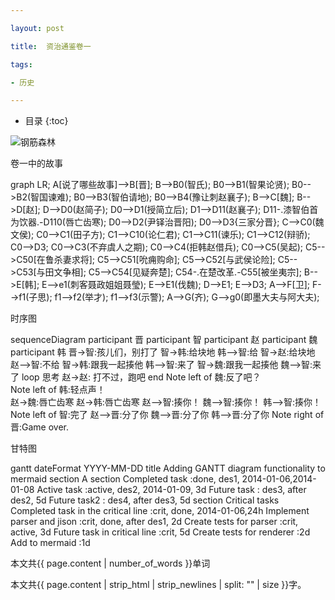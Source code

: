 ```yaml
---

layout: post

title:  资治通鉴卷一

tags:

- 历史

---
```


* 目录
{:toc}


![钢筋森林]({{"/media/IMG_20190201_212037.jpg"|absolute_url}})



卷一中的故事

<div class="mermaid">
graph LR;
A[说了哪些故事]-->B[晋];
B-->B0(智氏);
B0-->B1(智果论贤);
B0-->B2(智国谏难);
B0-->B3(智伯请地);
B0-->B4(豫让刺赵襄子);
B-->C[魏];
B-->D[赵];
D-->D0(赵简子);
D0-->D1(授简立后);
D1-->D11(赵襄子);
D11-.漆智伯首为饮器.-D110(唇亡齿寒);
D0-->D2(尹铎治晋阳);
D0-->D3{三家分晋};
C-->C0(魏文侯);
C0-->C1(田子方);
C1-->C10(论仁君);
C1-->C11(谏乐);
C1-->C12(辩骄);
C0-->D3;
C0-->C3(不弃虞人之期);
C0-->C4(拒韩赵借兵);
C0-->C5(吴起);
C5-->C50[在鲁杀妻求将];
C5-->C51[吮痈购命];
C5-->C52[与武侯论险];
C5-->C53[与田文争相];
C5-->C54[见疑奔楚];
C54-.在楚改革.-C55[被坐夷宗];
B-->E[韩];
E-->e1(刺客聂政姐姐聂瑩);
E-->E1(伐魏);
D-->E1;
E-->D3;
A-->F[卫];
F-->f1(子思);
f1-->f2(举才);
f1-->f3(示警);
A-->G(齐);
G-->g0(即墨大夫与阿大夫);
</div>

时序图

<div class="mermaid">
sequenceDiagram
    participant 晋
    participant 智
    participant 赵
    participant 魏
    participant 韩
    晋->智:孩儿们，别打了
    智->韩:给块地
    韩-->智:给
    智->赵:给块地
    赵-->智:不给
    智->韩:跟我一起揍他
    韩-->智:来了
    智->魏:跟我一起揍他
    魏-->智:来了
    loop 思考
        赵->赵: 打不过，跑吧
    end
    Note left of 魏:反了吧？ <br/>
    Note left of 韩:轻点声！<br/>
    赵->魏:唇亡齿寒
    赵->韩:唇亡齿寒
    赵-->智:揍你！
    魏-->智:揍你！
    韩-->智:揍你！
    Note left of 智:完了
    赵-->晋:分了你
    魏-->晋:分了你
    韩-->晋:分了你
    Note right of 晋:Game over.
</div>

甘特图

<div class="mermaid">
gantt
        dateFormat YYYY-MM-DD
        title Adding GANTT diagram functionality to mermaid
        section A section
        Completed task :done, des1, 2014-01-06,2014-01-08
        Active task :active, des2, 2014-01-09, 3d
        Future task : des3, after des2, 5d
        Future task2 : des4, after des3, 5d
        section Critical tasks
        Completed task in the critical line :crit, done, 2014-01-06,24h
        Implement parser and jison :crit, done, after des1, 2d
        Create tests for parser :crit, active, 3d
        Future task in critical line :crit, 5d
        Create tests for renderer :2d
        Add to mermaid :1d
</div>


本文共{{ page.content | number_of_words }}单词


本文共{{ page.content | strip_html | strip_newlines | split: "" | size }}字。

